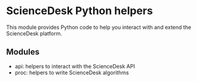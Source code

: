 # ScienceDesk Python helpers

This module provides Python code to help you interact with and extend the
ScienceDesk platform.

## Modules

- api: helpers to interact with the ScienceDesk API
- proc: helpers to write ScienceDesk algorithms
